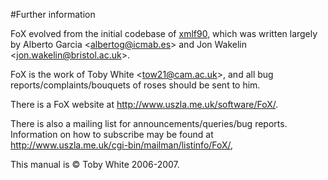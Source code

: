 #Further information

FoX evolved from the initial codebase of [xmlf90](http://lcdx00.wm.lc.ehu.es/ag/xml/),
which was written largely by Alberto Garcia <<albertog@icmab.es>> and Jon Wakelin <<jon.wakelin@bristol.ac.uk>>.

FoX is the work of Toby White <<tow21@cam.ac.uk>>, and all bug reports/complaints/bouquets of roses should be sent to him.

There is a FoX website at <http://www.uszla.me.uk/software/FoX/>.

There is also a mailing list for announcements/queries/bug reports. Information on how to subscribe may be found at <http://www.uszla.me.uk/cgi-bin/mailman/listinfo/FoX/>,

This manual is &copy; Toby White 2006-2007.
